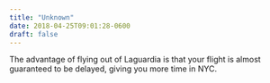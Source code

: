 ```yaml
---
title: "Unknown"
date: 2018-04-25T09:01:28-0600
draft: false
---
```


The advantage of flying out of Laguardia is that your flight is almost guaranteed to be delayed, giving you more time in NYC.
